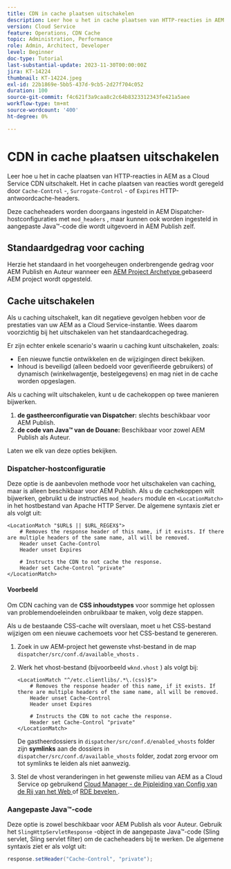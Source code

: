 ```yaml
---
title: CDN in cache plaatsen uitschakelen
description: Leer hoe u het in cache plaatsen van HTTP-reacties in AEM as a Cloud Service CDN uitschakelt.
version: Cloud Service
feature: Operations, CDN Cache
topic: Administration, Performance
role: Admin, Architect, Developer
level: Beginner
doc-type: Tutorial
last-substantial-update: 2023-11-30T00:00:00Z
jira: KT-14224
thumbnail: KT-14224.jpeg
exl-id: 22b1869e-5bb5-437d-9cb5-2d27f704c052
duration: 100
source-git-commit: f4c621f3a9caa8c2c64b8323312343fe421a5aee
workflow-type: tm+mt
source-wordcount: '400'
ht-degree: 0%

---
```


# CDN in cache plaatsen uitschakelen

Leer hoe u het in cache plaatsen van HTTP-reacties in AEM as a Cloud Service CDN uitschakelt. Het in cache plaatsen van reacties wordt geregeld door `Cache-Control` -, `Surrogate-Control` - of `Expires` HTTP-antwoordcache-headers.

Deze cacheheaders worden doorgaans ingesteld in AEM Dispatcher-hostconfiguraties met `mod_headers` , maar kunnen ook worden ingesteld in aangepaste Java™-code die wordt uitgevoerd in AEM Publish zelf.

## Standaardgedrag voor caching

Herzie het standaard in het voorgeheugen onderbrengende gedrag voor AEM Publish en Auteur wanneer een [ AEM Project Archetype ](./enable-caching.md#default-caching-behavior) gebaseerd AEM project wordt opgesteld.

## Cache uitschakelen

Als u caching uitschakelt, kan dit negatieve gevolgen hebben voor de prestaties van uw AEM as a Cloud Service-instantie. Wees daarom voorzichtig bij het uitschakelen van het standaardcachegedrag.

Er zijn echter enkele scenario&#39;s waarin u caching kunt uitschakelen, zoals:

- Een nieuwe functie ontwikkelen en de wijzigingen direct bekijken.
- Inhoud is beveiligd (alleen bedoeld voor geverifieerde gebruikers) of dynamisch (winkelwagentje, bestelgegevens) en mag niet in de cache worden opgeslagen.

Als u caching wilt uitschakelen, kunt u de cachekoppen op twee manieren bijwerken.

1. **de gastheerconfiguratie van Dispatcher:** slechts beschikbaar voor AEM Publish.
1. **de code van Java™ van de Douane:** Beschikbaar voor zowel AEM Publish als Auteur.

Laten we elk van deze opties bekijken.

### Dispatcher-hostconfiguratie

Deze optie is de aanbevolen methode voor het uitschakelen van caching, maar is alleen beschikbaar voor AEM Publish. Als u de cachekoppen wilt bijwerken, gebruikt u de instructies `mod_headers` module en `<LocationMatch>` in het hostbestand van Apache HTTP Server. De algemene syntaxis ziet er als volgt uit:

```
<LocationMatch "$URL$ || $URL_REGEX$">
    # Removes the response header of this name, if it exists. If there are multiple headers of the same name, all will be removed.
    Header unset Cache-Control
    Header unset Expires

    # Instructs the CDN to not cache the response.
    Header set Cache-Control "private"
</LocationMatch>
```

#### Voorbeeld

Om CDN caching van de **CSS inhoudstypes** voor sommige het oplossen van problemendoeleinden onbruikbaar te maken, volg deze stappen.

Als u de bestaande CSS-cache wilt overslaan, moet u het CSS-bestand wijzigen om een nieuwe cachemoets voor het CSS-bestand te genereren.

1. Zoek in uw AEM-project het gewenste vhst-bestand in de map `dispatcher/src/conf.d/available_vhosts` .
1. Werk het vhost-bestand (bijvoorbeeld `wknd.vhost` ) als volgt bij:

   ```
   <LocationMatch "^/etc.clientlibs/.*\.(css)$">
       # Removes the response header of this name, if it exists. If there are multiple headers of the same name, all will be removed.
       Header unset Cache-Control
       Header unset Expires
   
       # Instructs the CDN to not cache the response.
       Header set Cache-Control "private"
   </LocationMatch>
   ```

   De gastheerdossiers in `dispatcher/src/conf.d/enabled_vhosts` folder zijn **symlinks** aan de dossiers in `dispatcher/src/conf.d/available_vhosts` folder, zodat zorg ervoor om tot symlinks te leiden als niet aanwezig.
1. Stel de vhost veranderingen in het gewenste milieu van AEM as a Cloud Service op gebruikend [ Cloud Manager - de Pijpleiding van Config van de Rij van het Web ](https://experienceleague.adobe.com/docs/experience-manager-cloud-service/content/implementing/using-cloud-manager/cicd-pipelines/introduction-ci-cd-pipelines.html?#web-tier-config-pipelines) of [ RDE bevelen ](https://experienceleague.adobe.com/docs/experience-manager-learn/cloud-service/developing/rde/how-to-use.html?lang=en#deploy-apache-or-dispatcher-configuration).

### Aangepaste Java™-code

Deze optie is zowel beschikbaar voor AEM Publish als voor Auteur. Gebruik het `SlingHttpServletResponse` -object in de aangepaste Java™-code (Sling servlet, Sling servlet filter) om de cacheheaders bij te werken. De algemene syntaxis ziet er als volgt uit:

```java
response.setHeader("Cache-Control", "private");
```
